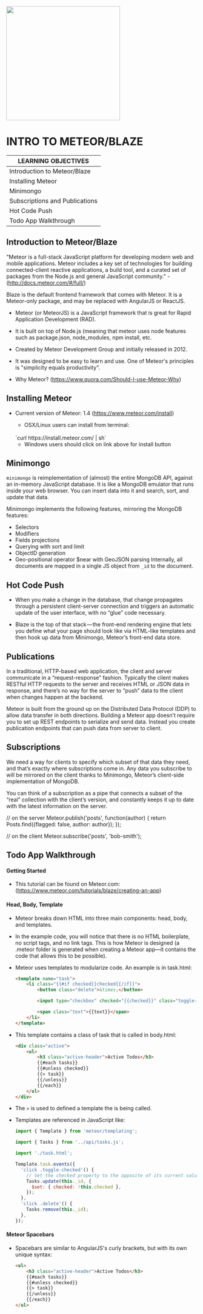 <img src="https://d14xs1qewsqjcd.cloudfront.net/assets/og-image-logo.png" width="300">

# INTRO TO METEOR/BLAZE

| LEARNING OBJECTIVES |
|---|
| Introduction to Meteor/Blaze |
| Installing Meteor |
| Minimongo |
| Subscriptions and Publications |
| Hot Code Push |
| Todo App Walkthrough |

## Introduction to Meteor/Blaze

"Meteor is a full-stack JavaScript platform for developing modern web and mobile applications. Meteor includes a key set of technologies for building connected-client reactive applications, a build tool, and a curated set of packages from the Node.js and general JavaScript community." - (http://docs.meteor.com/#/full/)

Blaze is the default frontend framework that comes with Meteor. It is a Meteor-only package, and may be replaced with AngularJS or ReactJS.

- Meteor (or MeteorJS) is a JavaScript framework that is great for Rapid Application Development (RAD).

- It is built on top of Node.js (meaning that meteor uses node features such as package.json, node_modules, npm install, etc. 	

- Created by Meteor Development Group and initially released in 2012.

- It was designed to be easy to learn and use. One of Meteor's principles is "simplicity equals productivity".

- Why Meteor? (https://www.quora.com/Should-I-use-Meteor-Why)

## Installing Meteor

- Current version of Meteor: 1.4 (https://www.meteor.com/install)

	- OSX/Linux users can install from terminal:
	<br>
	`curl https://install.meteor.com/ | sh`

	- Windows users should click on link above for install button


## Minimongo

`minimongo` is reimplementation of (almost) the entire MongoDB API, against an in-memory JavaScript database. It is like a MongoDB emulator that runs inside your web browser. You can insert data into it and search, sort, and update that data.

Minimongo implements the following features, mirroring the MongoDB features:
* Selectors
* Modifiers
* Fields projections
* Querying with sort and limit
* ObjectID generation
* Geo-positional operator $near with GeoJSON parsing
Internally, all documents are mapped in a single JS object from `_id` to the document.

## Hot Code Push

- When you make a change in the database, that change propagates through a persistent client-server connection and triggers an automatic update of the user interface, with no “glue” code necessary.

- Blaze is the top of that stack — the front-end rendering engine that lets you define what your page should look like via HTML-like templates and then hook up data from Minimongo, Meteor’s front-end data store.

## Publications

In a traditional, HTTP-based web application, the client and server communicate in a “request-response” fashion. Typically the client makes RESTful HTTP requests to the server and receives HTML or JSON data in response, and there’s no way for the server to “push” data to the client when changes happen at the backend.

Meteor is built from the ground up on the Distributed Data Protocol (DDP) to allow data transfer in both directions. Building a Meteor app doesn’t require you to set up REST endpoints to serialize and send data. Instead you create publication endpoints that can push data from server to client.

## Subscriptions

We need a way for clients to specify which subset of that data they need, and that’s exactly where subscriptions come in.
Any data you subscribe to will be mirrored on the client thanks to Minimongo, Meteor’s client-side implementation of MongoDB.

You can think of a subscription as a pipe that connects a subset of the “real” collection with the client’s version, and constantly keeps it up to date with the latest information on the server.

// on the server
Meteor.publish('posts', function(author) {
  return Posts.find({flagged: false, author: author});
});

// on the client
Meteor.subscribe('posts', 'bob-smith');

## Todo App Walkthrough

#### Getting Started

- This tutorial can be found on Meteor.com: (https://www.meteor.com/tutorials/blaze/creating-an-app)

#### Head, Body, Template

- Meteor breaks down HTML into three main components: head, body, and templates.

- In the example code, you will notice that there is no HTML boilerplate, no script tags, and no link tags. This is how Meteor is designed (a .meteor folder is generated when creating a Meteor app—it contains the code that allows this to be possible).

- Meteor uses templates to modularize code. An example is in task.html:

	```html
	<template name="task">
		<li class="{{#if checked}}checked{{/if}}">
			<button class="delete">&times;</button>

			<input type="checkbox" checked="{{checked}}" class="toggle-checked" />

			<span class="text">{{text}}</span>
		</li>
	</template>
	```
- This template contains a class of task that is called in body.html:

	```html
	<div class="active">
		<ul>
			<h3 class="active-header">Active Todos</h3>
			{{#each tasks}}
			{{#unless checked}}
			{{> task}}
			{{/unless}}
			{{/each}}
		</ul>
	</div>
	```
- The `>` is used to defined a template the is being called.
- Templates are referenced in JavaScript like:

	```js
	import { Template } from 'meteor/templating';

	import { Tasks } from '../api/tasks.js';

	import './task.html';

	Template.task.events({
	  'click .toggle-checked'() {
	    // Set the checked property to the opposite of its current value
	    Tasks.update(this._id, {
	      $set: { checked: !this.checked },
	    });
	  },
	  'click .delete'() {
	    Tasks.remove(this._id);
	  },
	});
	```

#### Meteor Spacebars

- Spacebars are similar to AngularJS's curly brackets, but with its own unique syntax:

	```html
	<ul>
		<h3 class="active-header">Active Todos</h3>
		{{#each tasks}}
		{{#unless checked}}
		{{> task}}
		{{/unless}}
		{{/each}}
	</ul>
	```
